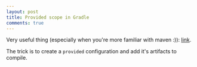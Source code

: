 ```yaml
---
layout: post
title: Provided scope in Gradle
comments: true
---
```


Very useful thing (especially when you're more familiar with maven :)): [link](http://forums.gradle.org/gradle/topics/how_do_i_best_define_dependencies_as_provided).

The trick is to create a `provided` configuration and add it's artifacts to compile. 

